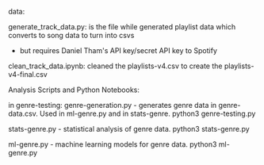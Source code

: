 
data: 

generate_track_data.py: is the file while generated playlist data which converts to song data to turn into csvs
- but requires Daniel Tham's API key/secret API key to Spotify 

clean_track_data.ipynb: cleaned the playlists-v4.csv to create the playlists-v4-final.csv


Analysis Scripts and Python Notebooks:

in genre-testing: 
genre-generation.py - generates genre data in genre-data.csv. Used in ml-genre.py and in stats-genre.
python3 genre-testing.py

stats-genre.py - statistical analysis of genre data.
python3 stats-genre.py

ml-genre.py - machine learning models for genre data.
python3 ml-genre.py

